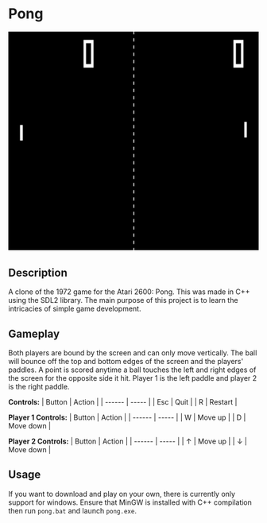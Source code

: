 # Pong
![Pong GIF](play-pong.gif)

## Description
A clone of the 1972 game for the Atari 2600: Pong. This was made in C++ using the SDL2 library.
The main purpose of this project is to learn the intricacies of simple game development.

## Gameplay
Both players are bound by the screen and can only move vertically.
The ball will bounce off the top and bottom edges of the screen and the players' paddles.
A point is scored anytime a ball touches the left and right edges of the screen for the opposite side it hit.
Player 1 is the left paddle and player 2 is the right paddle.

**Controls:**
| Button | Action |
| ------ | ----- |
| Esc | Quit |
| R | Restart |

**Player 1 Controls:**
| Button | Action |
| ------ | ----- |
| W | Move up |
| D | Move down |

**Player 2 Controls:**
| Button | Action |
| ------ | ----- |
| ↑ | Move up |
| ↓ | Move down |

## Usage
If you want to download and play on your own, there is currently only support for windows.
Ensure that MinGW is installed with C++ compilation then run `pong.bat` and launch `pong.exe`.
